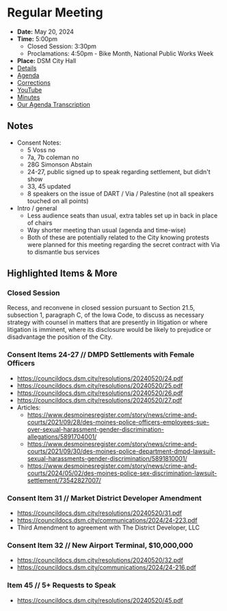 # Regular Meeting

- **Date:** May 20, 2024
- **Time:** 5:00pm
    - Closed Session: 3:30pm
    - Proclamations: 4:50pm - Bike Month, National Public Works Week
- **Place:** DSM City Hall
- [Details](https://www.dsm.city/citycouncil_detail_T60_R2858.php)
- [Agenda](https://councildocs.dsm.city/agendas/ag20240520.pdf)
- [Corrections](https://councildocs.dsm.city/corrections/20240520%20CAP.pdf)
- [YouTube](https://youtube.com/live/7PyHJVH6ohc?feature=share)
- [Minutes](https://councildocs.dsm.city/minutes/as20240520.pdf)
- [Our Agenda Transcription](#/view/agenda~2024~transcription~05-20_RM)

## Notes

- Consent Notes:
    - 5 Voss no
    - 7a, 7b coleman no
    - 28G Simonson Abstain
    - 24-27, public signed up to speak regarding settlement, but didn't show
    - 33, 45 updated
    - 8 speakers on the issue of DART / Via / Palestine (not all speakers touched on all points)
- Intro / general
    - Less audience seats than usual, extra tables set up in back in place of chairs
    - Way shorter meeting than usual (agenda and time-wise)
    - Both of these are potentially related to the City knowing protests were planned for this meeting regarding the secret contract with Via to dismantle bus services
   

## Highlighted Items & More

### Closed Session

Recess, and reconvene in closed session pursuant to Section 21.5, subsection 1,
paragraph C, of the Iowa Code, to discuss as necessary strategy with counsel in
matters that are presently in litigation or where litigation is imminent, where its
disclosure would be likely to prejudice or disadvantage the position of the City.

### Consent Items 24-27 // DMPD Settlements with Female Officers

- https://councildocs.dsm.city/resolutions/20240520/24.pdf
- https://councildocs.dsm.city/resolutions/20240520/25.pdf
- https://councildocs.dsm.city/resolutions/20240520/26.pdf
- https://councildocs.dsm.city/resolutions/20240520/27.pdf
- Articles:
    - https://www.desmoinesregister.com/story/news/crime-and-courts/2021/09/28/des-moines-police-officers-employees-sue-over-sexual-harassment-gender-discrimination-allegations/5891704001/
    - https://www.desmoinesregister.com/story/news/crime-and-courts/2021/09/30/des-moines-police-department-dmpd-lawsuit-sexual-harassments-gender-discrimination/5891810001/
    - https://www.desmoinesregister.com/story/news/crime-and-courts/2024/05/02/des-moines-police-sex-discrimination-lawsuit-settlement/73542827007/
    
### Consent Item  31 // Market District Developer Amendment

- https://councildocs.dsm.city/resolutions/20240520/31.pdf
- https://councildocs.dsm.city/communications/2024/24-223.pdf
- Third Amendment to agreement with The District Developer, LLC

### Consent Item 32 // New Airport Terminal, $10,000,000

- https://councildocs.dsm.city/resolutions/20240520/32.pdf
- https://councildocs.dsm.city/communications/2024/24-216.pdf

### Item 45 // 5+ Requests to Speak

- https://councildocs.dsm.city/resolutions/20240520/45.pdf
